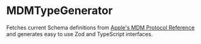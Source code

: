 # MDMTypeGenerator

Fetches current Schema definitions from
[Apple's MDM Protocol Reference](https://github.com/apple/device-management) and
generates easy to use Zod and TypeScript interfaces.
